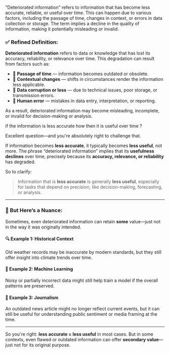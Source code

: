 "Deteriorated information" refers to information that has become less accurate, reliable, or useful over time. This can happen due to various factors, including the passage of time, changes in context, or errors in data collection or storage. 
The term implies a decline in the quality of information, making it potentially misleading or invalid. 

### ✅ Refined Definition:
**Deteriorated information** refers to data or knowledge that has lost its accuracy, reliability, or relevance over time. This degradation can result from factors such as:

- 📆 **Passage of time** — information becomes outdated or obsolete.
- 🔄 **Contextual changes** — shifts in circumstances render the information less applicable.
- 🧪 **Data corruption or loss** — due to technical issues, poor storage, or transmission errors.
- 🧍 **Human error** — mistakes in data entry, interpretation, or reporting.

As a result, deteriorated information may become misleading, incomplete, or invalid for decision-making or analysis.

if the information is less accurate how then it is useful over time ?

Excellent question—and you're absolutely right to challenge that.

If information becomes **less accurate**, it typically becomes **less useful**, not more. The phrase “deteriorated information” implies that its **usefulness declines** over time, precisely because its **accuracy, relevance, or reliability** has degraded.

So to clarify:

> Information that is **less accurate** is generally **less useful**, especially for tasks that depend on precision, like decision-making, forecasting, or analysis.

---

### 🧠 But Here’s a Nuance:
Sometimes, even deteriorated information can retain **some** value—just not in the way it was originally intended.

#### 🔍 Example 1: Historical Context
Old weather records may be inaccurate by modern standards, but they still offer insight into climate trends over time.

#### 🧪 Example 2: Machine Learning
Noisy or partially incorrect data might still help train a model if the overall patterns are preserved.

#### 📰 Example 3: Journalism
An outdated news article might no longer reflect current events, but it can still be useful for understanding public sentiment or media framing at the time.

---

So you're right: **less accurate = less useful** in most cases. But in some contexts, even flawed or outdated information can offer **secondary value**—just not for its original purpose.
